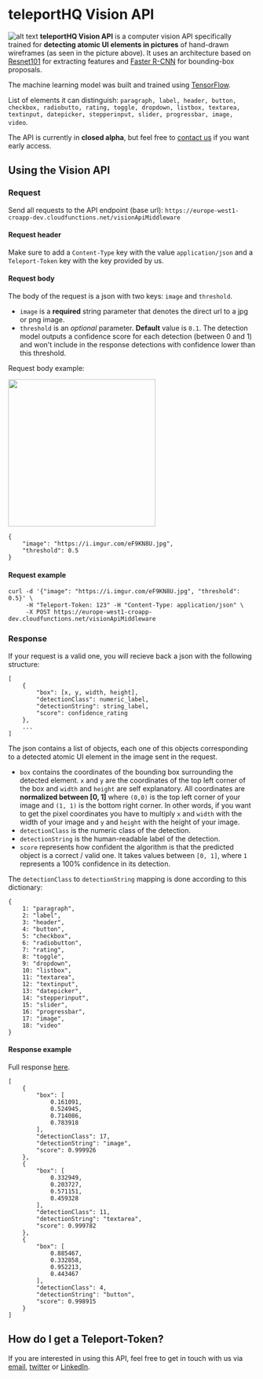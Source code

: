 # teleportHQ Vision API
![alt text](https://i.imgur.com/aOGNl7K.jpg "teleportHQ Vision API")
**teleportHQ Vision API** is a computer vision API specifically trained for **detecting atomic UI elements in pictures** of hand-drawn wireframes (as seen in the picture above). It uses an architecture based on [Resnet101](https://arxiv.org/abs/1512.03385) for extracting features and [Faster R-CNN](https://arxiv.org/abs/1506.01497) for bounding-box proposals. 

The machine learning model was built and trained using [TensorFlow](https://github.com/tensorflow/tensorflow).

List of elements it can distinguish: `paragraph, label, header, button, checkbox, radiobutto, rating, toggle, dropdown, listbox, textarea, textinput, datepicker, stepperinput, slider, progressbar, image, video`.

The API is currently in **closed alpha**, but feel free to [contact us](#how-do-i-get-a-teleport-token) if you want early access.
## Using the Vision API
### Request
Send all requests to the API endpoint (base url): `https://europe-west1-croapp-dev.cloudfunctions.net/visionApiMiddleware`
#### Request header
Make sure to add a `Content-Type` key with the value `application/json` and a `Teleport-Token` key with the key provided by us.
#### Request body
The body of the request is a json with two keys: `image` and `threshold`.
* `image` is a **required** string parameter that denotes the direct url to a jpg or png image.
* `threshold` is an *optional* parameter. **Default** value is `0.1`. The detection model outputs a confidence score for each detection (between 0 and 1) and won't include in the response detections with confidence lower than this threshold.

Request body example:

<img src="https://i.imgur.com/eF9KN8U.jpg" width="300" height="300">

```
{
    "image": "https://i.imgur.com/eF9KN8U.jpg", 
    "threshold": 0.5
}
```
#### Request example
```
curl -d '{"image": "https://i.imgur.com/eF9KN8U.jpg", "threshold": 0.5}' \
     -H "Teleport-Token: 123" -H "Content-Type: application/json" \ 
     -X POST https://europe-west1-croapp-dev.cloudfunctions.net/visionApiMiddleware
```

### Response
If your request is a valid one, you will recieve back a json with the following structure:

```
[
    {
        "box": [x, y, width, height],
        "detectionClass": numeric_label,
        "detectionString": string_label,
        "score": confidence_rating
    },
    ...
]
```
The json contains a list of objects, each one of this objects corresponding to a detected atomic UI element in the image sent in the request.
* `box` contains the coordinates of the bounding box surrounding the detected element. `x` and `y` are the coordinates of the top left corner of the box and `width` and `height` are self explanatory. All coordinates are **normalized between [0, 1]** where `(0,0)` is the top left corner of your image and `(1, 1)` is the bottom right corner. In other words, if you want to get the pixel coordinates you have to multiply `x` and `width` with the width of your image and `y` and `height` with the height of your image.
* `detectionClass` is the numeric class of the detection.
* `detectionString` is the human-readable label of the detection.
* `score` represents how confident the algorithm is that the predicted object is a correct / valid one. It takes values between `[0, 1]`, where `1` represents a 100% confidence in its detection.

The `detectionClass` to `detectionString` mapping is done according to this dictionary:
```
{
    1: "paragraph",
    2: "label",
    3: "header",
    4: "button",
    5: "checkbox",
    6: "radiobutton",
    7: "rating",
    8: "toggle",
    9: "dropdown",
    10: "listbox",
    11: "textarea",
    12: "textinput",
    13: "datepicker",
    14: "stepperinput",
    15: "slider",
    16: "progressbar",
    17: "image",
    18: "video"
}
```

#### Response example
Full response [here](https://gist.github.com/raulincze/e285bec80178771cbfdf2fbbd0d6bc0b).
```
[
    {
        "box": [
            0.161091,
            0.524945,
            0.714086,
            0.783918
        ],
        "detectionClass": 17,
        "detectionString": "image",
        "score": 0.999926
    },
    {
        "box": [
            0.332949,
            0.203727,
            0.571151,
            0.459328
        ],
        "detectionClass": 11,
        "detectionString": "textarea",
        "score": 0.999782
    },
    {
        "box": [
            0.885467,
            0.332858,
            0.952213,
            0.443467
        ],
        "detectionClass": 4,
        "detectionString": "button",
        "score": 0.998915
    }
]
```

## How do I get a Teleport-Token?
If you are interested in using this API, feel free to get in touch with us via [email](mailto:paul.brie@teleporthq.io), [twitter](https://twitter.com/TeleportHQio) or [LinkedIn](https://www.linkedin.com/company/teleporthq/). 
